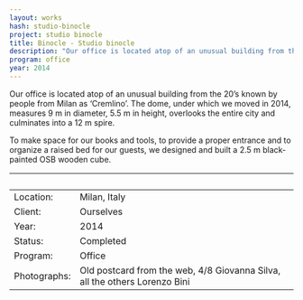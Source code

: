 ```yaml
---
layout: works
hash: studio-binocle
project: studio binocle
title: Binocle - Studio binocle
description: "Our office is located atop of an unusual building from the 20’s known by people from Milan as ‘Cremlino’. The dome, under which we moved in 2014, measures 9m..."
program: office
year: 2014
---
```


Our office is located atop of an unusual building from the 20’s known by people from Milan as ‘Cremlino’. The dome, under which we moved in 2014, measures 9 m in diameter, 5.5 m in height, overlooks the entire city and culminates into a 12 m spire.

To make space for our books and tools, to provide a proper entrance and to organize a raised bed for our guests, we designed and built a 2.5 m black-painted OSB wooden cube.


|&nbsp;|&nbsp;|
|:----------|:---------------|
| Location:    | Milan, Italy |
| Client:      | Ourselves |
| Year:        | 2014 |
| Status:      | Completed |
| Program:     | Office |
| Photographs: | Old postcard from the web, 4/8 Giovanna Silva, all the others Lorenzo Bini |

